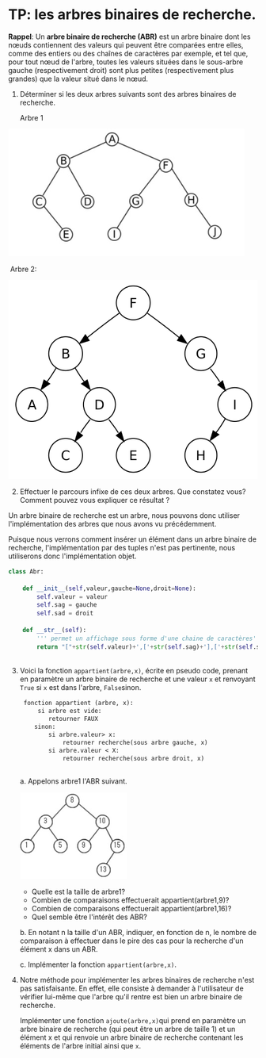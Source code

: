 # TP: les arbres binaires de recherche. 

**Rappel**: Un **arbre binaire de recherche (ABR)** est un arbre binaire dont les nœuds contiennent des valeurs qui peuvent être comparées entre elles, comme des entiers ou des chaînes de caractères par exemple, et tel que, pour tout nœud de l'arbre, toutes les valeurs situées dans le sous-arbre gauche (respectivement droit) sont plus petites (respectivement plus grandes) que la valeur situé dans le nœud. 

1. Déterminer si les deux arbres suivants sont des arbres binaires de recherche. 

   Arbre 1

  ![](/Arbres/IMG/arbre_1_TP2.jpg)

​    Arbre 2: 

   ![](/Arbres/IMG/arbre2_TP_2.png)

2. Effectuer le parcours infixe de ces deux arbres. Que constatez vous? Comment pouvez vous expliquer ce résultat ? 

Un arbre binaire de recherche est un arbre, nous pouvons donc utiliser l'implémentation des arbres que nous avons vu précédemment. 

Puisque nous verrons comment insérer un élément dans un arbre binaire de recherche, l'implémentation par des tuples n'est pas pertinente, nous utiliserons donc l'implémentation objet. 

```python
class Abr:
    
    def __init__(self,valeur,gauche=None,droit=None):
        self.valeur = valeur
        self.sag = gauche
        self.sad = droit
    
    def __str__(self):
        ''' permet un affichage sous forme d'une chaine de caractères'''
        return "["+str(self.valeur)+',['+str(self.sag)+'],['+str(self.sad)+']]'
    
```



3. Voici la fonction  `appartient(arbre,x)`, écrite en pseudo code, prenant en paramètre un arbre binaire de recherche et une valeur `x` et renvoyant `True` si `x` est dans l'arbre, `False`sinon. 

   ```
    fonction appartient (arbre, x):
        si arbre est vide:
           retourner FAUX
       sinon:
           si arbre.valeur> x:
               retourner recherche(sous arbre gauche, x)
           si arbre.valeur < X:
               retourner recherche(sous arbre droit, x)
           
   ```

    a. Appelons arbre1 l'ABR suivant. 

   ![](/Arbres/IMG/arbre_3TP_2.jpg)

   - Quelle est la taille de arbre1? 
   - Combien de comparaisons effectuerait appartient(arbre1,9)? 
   - Combien de comparaisons effectuerait appartient(arbre1,16)? 
   - Quel semble être l'intérêt des ABR? 

   b. En notant n la taille d'un ABR, indiquer, en fonction de n,  le nombre de comparaison à effectuer dans le pire des cas pour la recherche d'un élément x dans un ABR. 

   c. Implémenter la fonction `appartient(arbre,x)`. 

   

4. Notre méthode pour implémenter les arbres binaires de recherche n'est pas satisfaisante. En effet, elle consiste à demander à l'utilisateur de vérifier lui-même que l'arbre qu'il rentre est bien un arbre binaire de recherche. 

   Implémenter une fonction `ajoute(arbre,x)`qui prend en paramètre un arbre binaire de recherche (qui peut être un arbre de taille 1) et un élément x et qui renvoie un arbre binaire de recherche contenant les éléments de l'arbre initial ainsi que `x`.

